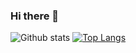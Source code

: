 ### Hi there 👋


![Github stats](https://github-readme-stats.vercel.app/api?username=nisanayash&theme=highcontrast&show_icons=true&count_private=true)
[![Top Langs](https://github-readme-stats.vercel.app/api/top-langs/?username=nisanayash)](https://github.com/anuraghazra/github-readme-stats)

